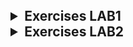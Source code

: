 <details>
<summary style="font-size: 1.5em; font-weight: bold;">Exercises LAB1</summary>

1. What is the user that you logged in?
```
└─$ whoami
sopa
```

2. Display your current directory.
```
└─$ pwd
/home/sopa/yoda/linux/students
```

3. Change to the `/etc` directory
```
┌──(sopa㉿DESKTOP-MAPFS0I)-[~/yoda/linux/students]
└─$ cd /etc/

┌──(sopa㉿DESKTOP-MAPFS0I)-[/etc]
└─$ pwd
/etc
```

4. Now change to your home directory using only 3 key presses.
 ```
 ┌──(sopa㉿DESKTOP-MAPFS0I)-[/etc]
└─$ cd

┌──(sopa㉿DESKTOP-MAPFS0I)-[~]
└─$ pwd
/home/sopa
 ```

5. Go to the parent directory of the current directory.
```
┌──(sopa㉿DESKTOP-MAPFS0I)-[~]
└─$ pwd && cd .. ; pwd 
/home/sopa
/home
```

6. Go to the root directory and list its content.
```
┌──(sopa㉿DESKTOP-MAPFS0I)-[/home]
└─$ ls -l /
```

7. List a long listing of the root directory.
```
┌──(sopa㉿DESKTOP-MAPFS0I)-[/]
└─$ ls -la /
```

8. Stay where you are, and list the contents of `/etc`.
```
┌──(sopa㉿DESKTOP-MAPFS0I)-[/]
└─$ ls -l /etc/
```

9. Stay where you are, and list the contents of `/bin` and `/sbin`.
```
┌──(sopa㉿DESKTOP-MAPFS0I)-[/]
└─$ ls /bin/ && ls /sbin/
```

10. List all the files (including hidden files) in your home directory in a human readable format
```
ls -lha ~  # Tilde expands to the home directory
```

11. Create a directory `linuxlab` in your home directory
```
┌──(sopa㉿DESKTOP-MAPFS0I)-[~/yoda]
└─$ mkdir -p ~/linuxlab && ls ~ # -p 
linuxlab  yoda
```
12. Change to the `/etc` directory, stay here and create a directory `testlinuxdir` in your home directory
```
┌──(sopa㉿DESKTOP-MAPFS0I)-[/etc]
└─$ cd /etc/ && mkdir -p ~/testlinuxdir ; ls ~
linuxlab  testlinuxdir  yoda
```

13. Create in one command the directories hierarchy ~/dir1/dir2/dir3 inside the diretory `textlinuxdir`. 
```
┌──(sopa㉿DESKTOP-MAPFS0I)-[/etc]
└─$ mkdir ~/dir1/dir2/dir3 && tree ~/
/home/sopa/
├── dir1
│   └── dir2
│       └── dir3
```

14. Remove the directory `testlinuxdir`
```
┌──(sopa㉿DESKTOP-MAPFS0I)-[/etc]
└─$ rm -rf ~/testlinuxdir && ls ~
dir1  linuxlab  yoda
```
</details>


<details>
<summary style="font-size: 1.5em; font-weight: bold;">Exercises LAB2</summary>

1. Download the file `postgres_users.sql` (https://github.com/devopsdelivery/yoda/blob/main/natixis-academy/linux/files/postgres_users.sql) with the command `wget`.
```
┌──(sopa㉿DESKTOP-MAPFS0I)-[~/yoda/linux/students]
└─$ wget "https://github.com/devopsdelivery/yoda/tree/jhon/linux/files/postgres_users.sql"
--2024-09-16 16:10:26--  https://github.com/devopsdelivery/yoda/tree/jhon/linux/files/postgres_users.sql
Resolving github.com (github.com)... 140.82.121.3
Connecting to github.com (github.com)|140.82.121.3|:443... connected.
HTTP request sent, awaiting response... 301 Moved Permanently
Location: https://github.com/devopsdelivery/yoda/blob/jhon/linux/files/postgres_users.sql [following]
--2024-09-16 16:10:27--  https://github.com/devopsdelivery/yoda/blob/jhon/linux/files/postgres_users.sql
Reusing existing connection to github.com:443.
HTTP request sent, awaiting response... 200 OK
Length: unspecified [text/html]
Saving to: ‘postgres_users.sql’

postgres_users.     [  <=>] 165.19K   625KB/s    in 0.3s    

2024-09-16 16:10:27 (625 KB/s) - ‘postgres_users.sql’ saved [169154]
```
2. Display the size and type of file of `postgres_users.sql`. 
```
┌──(sopa㉿DESKTOP-MAPFS0I)-[~/yoda/linux/students]
└─$ file postgres_users.sql && du -h postgres_users.sql 
postgres_users.sql: HTML document, Unicode text, UTF-8 text, with very long lines (1616)
168K    postgres_users.sql
```

3. Display the type of file of `postgres_users.sql`.
```
┌──(sopa㉿DESKTOP-MAPFS0I)-[~/yoda/linux/students]
└─$ file -b postgres_users.sql 
HTML document, Unicode text, UTF-8 text, with very long lines (1616)
```

4. Move the file `postgres_users.sql` to the directory `/linuxlab`.  
```
┌──(sopa㉿DESKTOP-MAPFS0I)-[~/yoda/linux/students]
└─$ mv postgres_users.sql ~/linuxlab
```

5. Create a copy of the file `postgres_users.sql` with the name `postgres_newusers.sql`.
```

┌──(sopa㉿DESKTOP-MAPFS0I)-[~/linuxlab]
└─$ cp postgres_users.sql postgres_newusers.sql
```
6. Rename the file `postgres_newusers.sql` to `postgres_oldusers.sql`.
```
┌──(sopa㉿DESKTOP-MAPFS0I)-[~/linuxlab]
└─$ mv postgres_newusers.sql postgres_oldusers.sql
```

7. Create a directory `~/touched` and enter it.
```
┌──(sopa㉿DESKTOP-MAPFS0I)-[~/linuxlab]
└─$ mkdir -p ~/touched && cd ~/touched && pwd
/home/sopa/touched
```

8. Create the files `today.txt` and `yesterday.txt` in `touched`.
```
┌──(sopa㉿DESKTOP-MAPFS0I)-[~/touched]
└─$ touch today.txt yesterday.txt && ls 
today.txt  yesterday.txt
```

9. Change the creation date on `yesterday.txt` to match yesterday's date.
```
┌──(sopa㉿DESKTOP-MAPFS0I)-[~/touched]
└─$ touch -t $(date -d "2024-09-15 00:00" +"%Y%m%d%H%M") yesterday.txt && ls -l yesterday.txt 
-rw-r--r-- 1 sopa sopa 0 Sep 15 00:00 yesterday.txt
```

10. Copy `yesterday.txt` to `copy.yesterday.txt`.
```
┌──(sopa㉿DESKTOP-MAPFS0I)-[~/touched]
└─$ cp yesterday.txt copy.yesterday.txt && ls *yes*
copy.yesterday.txt  yesterday.txt
```

11. Create a directory called `~/testbackup` and copy all files from `~/touched` into it.
```
┌──(sopa㉿DESKTOP-MAPFS0I)-[~]
└─$ mkdir -p ~/testbackup && cp -rf touched/* ~/testbackup && ls ~/testbackup
copy.yesterday.txt  today.txt  yesterday.txt
```

12. Use one command to remove the directory `~/testbackup` and all files in it.
```
┌──(sopa㉿DESKTOP-MAPFS0I)-[~]
└─$ rm -rf ~/testbackup && ls ~/testbackup
ls: cannot access '/home/sopa/testbackup': No such file or directory
```

13. Create a directory `~/etcbackup` and copy all *.conf files from `/etc` into it. Did you include all subdirectories of `/etc`?
```
┌──(sopa㉿DESKTOP-MAPFS0I)-[~]
└─$ mkdir -p ~/etcbackup && cp -rf /etc/*.conf ~/etcbackup

┌──(sopa㉿DESKTOP-MAPFS0I)-[~]
└─$ ls -la ~/etcbackup/
total 100
drwxr-xr-x  2 sopa sopa 4096 Sep 16 16:59 .
drwx------ 12 sopa sopa 4096 Sep 16 16:59 ..
-rw-r--r--  1 sopa sopa 3386 Sep 16 16:59 adduser.conf
-rw-r--r--  1 sopa sopa 6288 Sep 16 16:59 ca-certificates.conf
-rw-r--r--  1 sopa sopa 2967 Sep 16 16:59 debconf.conf
-rw-r--r--  1 sopa sopa 1706 Sep 16 16:59 deluser.conf
-rw-r--r--  1 sopa sopa  685 Sep 16 16:59 e2scrub.conf
-rw-r--r--  1 sopa sopa 2584 Sep 16 16:59 gai.conf
-rw-r--r--  1 sopa sopa    9 Sep 16 16:59 host.conf
-rw-r--r--  1 sopa sopa   34 Sep 16 16:59 ld.so.conf
-rw-r--r--  1 sopa sopa  191 Sep 16 16:59 libaudit.conf
-rw-r--r--  1 sopa sopa  494 Sep 16 16:59 logrotate.conf
-rw-r--r--  1 sopa sopa  813 Sep 16 16:59 mke2fs.conf
-rwxr-xr-x  1 sopa sopa  243 Sep 16 16:59 nftables.conf
-rw-r--r--  1 sopa sopa  494 Sep 16 16:59 nsswitch.conf
-rw-r--r--  1 sopa sopa  552 Sep 16 16:59 pam.conf
lrwxrwxrwx  1 sopa sopa   20 Sep 16 16:59 resolv.conf -> /mnt/wsl/resolv.conf
-rw-r--r--  1 sopa sopa 4343 Sep 16 16:59 sudo.conf
-rw-r--r--  1 sopa sopa 9804 Sep 16 16:59 sudo_logsrvd.conf
-rw-r--r--  1 sopa sopa 1260 Sep 16 16:59 ucf.conf
-rw-r--r--  1 sopa sopa  583 Sep 16 16:59 updatedb.conf
lrwxrwxrwx  1 sopa sopa   16 Sep 16 16:59 vconsole.conf -> default/keyboard
-rw-r--r--  1 sopa sopa  681 Sep 16 16:59 xattr.conf

```

</details>

